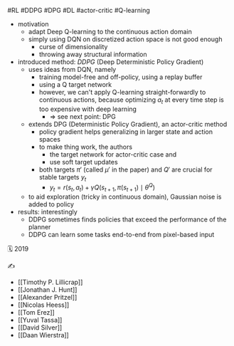 #RL #DDPG #DPG #DL #actor-critic #Q-learning

- motivation
	- adapt Deep Q-learning to the continuous action domain
	- simply using DQN on discretized action space is not good enough
		- curse of dimensionality
		- throwing away structural information
- introduced method: *DDPG* (Deep Deterministic Policy Gradient)
	- uses ideas from DQN, namely
		- training model-free and off-policy, using a replay buffer
		- using a Q target network
		- however, we can't apply Q-learning straight-forwardly to continuous actions, because optimizing $a_t$ at every time step is too expensive with deep learning
			- => see next point: DPG
	- extends DPG (Deterministic Policy Gradient), an actor-critic method
		- policy gradient helps generalizing in larger state and action spaces
		- to make thing work, the authors
			- the target network for actor-critic case and
			- use soft target updates
		- both targets $\pi'$ (called $\mu'$ in the paper) and $Q'$ are crucial for stable targets $y_t$
			- $y_t=r(s_t,a_t)+\gamma Q(s_{t+1},\pi(s_{t+1})\mid \theta^Q)$
	- to aid exploration (tricky in continuous domain), Gaussian noise is added to policy
- results: interestingly
	- DDPG sometimes finds policies that exceed the performance of the planner
	- DDPG can learn some tasks end-to-end from pixel-based input

🗓️ 2019

✍️
- [[Timothy P. Lillicrap]]
- [[Jonathan J. Hunt]]
- [[Alexander Pritzel]]
- [[Nicolas Heess]]
- [[Tom Erez]]
- [[Yuval Tassa]]
- [[David Silver]]
- [[Daan Wierstra]]
